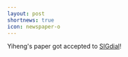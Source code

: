 ```yaml
---
layout: post
shortnews: true
icon: newspaper-o
---
```

Yiheng's paper got accepted to [SIGdial](https://www.sigdial.org/files/workshops/conference20/index.html)!